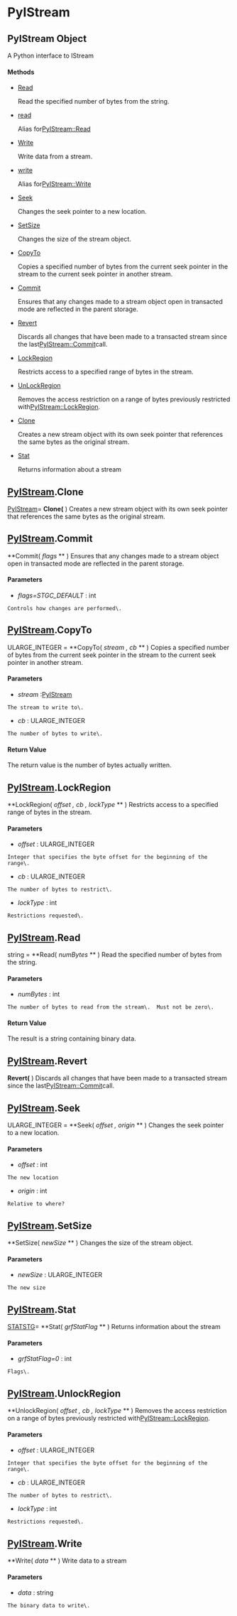 # PyIStream

## PyIStream Object

A Python interface to IStream

#### Methods


  - [Read](PyIStream.md#pyistreamread)

    Read the specified number of bytes from the string\.&nbsp;

  - [read](PyIStream.md#pyistreamread)

    Alias for[PyIStream::Read](PyIStream.md#pyistreamread)&nbsp;

  - [Write](PyIStream.md#pyistreamwrite)

    Write data from a stream\.&nbsp;

  - [write](PyIStream.md#pyistreamwrite)

    Alias for[PyIStream::Write](PyIStream.md#pyistreamwrite)&nbsp;

  - [Seek](PyIStream.md#pyistreamseek)

    Changes the seek pointer to a new location\.&nbsp;

  - [SetSize](PyIStream.md#pyistreamsetsize)

    Changes the size of the stream object\.&nbsp;

  - [CopyTo](PyIStream.md#pyistreamcopyto)

    Copies a specified number of bytes from the current seek pointer in the stream to the current seek pointer in another stream\.&nbsp;

  - [Commit](PyIStream.md#pyistreamcommit)

    Ensures that any changes made to a stream object open in transacted mode are reflected in the parent storage\.&nbsp;

  - [Revert](PyIStream.md#pyistreamrevert)

    Discards all changes that have been made to a transacted stream since the last[PyIStream::Commit](PyIStream.md#pyistreamcommit)call\.&nbsp;

  - [LockRegion](PyIStream.md#pyistreamlockregion)

    Restricts access to a specified range of bytes in the stream\.&nbsp;

  - [UnLockRegion](PyIStream.md#pyistreamunlockregion)

    Removes the access restriction on a range of bytes previously restricted with[PyIStream::LockRegion](PyIStream.md#pyistreamlockregion)\.&nbsp;

  - [Clone](PyIStream.md#pyistreamclone)

    Creates a new stream object with its own seek pointer that references the same bytes as the original stream\.&nbsp;

  - [Stat](PyIStream.md#pyistreamstat)

    Returns information about a stream&nbsp;


## [PyIStream](#pyistream)\.Clone

[PyIStream](#pyistream)\= **Clone\(** \)
Creates a new stream object with its own seek pointer that references the same bytes as the original stream\.

## [PyIStream](#pyistream)\.Commit

 **Commit\( *flags* ** \)
Ensures that any changes made to a stream object open in transacted mode are reflected in the parent storage\.

#### Parameters


  -  *flags\=STGC\_DEFAULT* : int

    Controls how changes are performed\.

## [PyIStream](#pyistream)\.CopyTo

ULARGE\_INTEGER \= **CopyTo\( *stream*  *, cb* ** \)
Copies a specified number of bytes from the current seek pointer in the stream to the current seek pointer in another stream\.

#### Parameters


  -  *stream* :[PyIStream](#pyistream)

    The stream to write to\.

  -  *cb* : ULARGE\_INTEGER

    The number of bytes to write\.

#### Return Value
The return value is the number of bytes actually written\.

## [PyIStream](#pyistream)\.LockRegion

 **LockRegion\( *offset*  *, cb*  *, lockType* ** \)
Restricts access to a specified range of bytes in the stream\.

#### Parameters


  -  *offset* : ULARGE\_INTEGER

    Integer that specifies the byte offset for the beginning of the range\.

  -  *cb* : ULARGE\_INTEGER

    The number of bytes to restrict\.

  -  *lockType* : int

    Restrictions requested\.

## [PyIStream](#pyistream)\.Read

string \= **Read\( *numBytes* ** \)
Read the specified number of bytes from the string\.

#### Parameters


  -  *numBytes* : int

    The number of bytes to read from the stream\.  Must not be zero\.

#### Return Value
The result is a string containing binary data\.

## [PyIStream](#pyistream)\.Revert

 **Revert\(** \)
Discards all changes that have been made to a transacted stream since the last[PyIStream::Commit](PyIStream.md#pyistreamcommit)call\.

## [PyIStream](#pyistream)\.Seek

ULARGE\_INTEGER \= **Seek\( *offset*  *, origin* ** \)
Changes the seek pointer to a new location\.

#### Parameters


  -  *offset* : int

    The new location

  -  *origin* : int

    Relative to where?

## [PyIStream](#pyistream)\.SetSize

 **SetSize\( *newSize* ** \)
Changes the size of the stream object\.

#### Parameters


  -  *newSize* : ULARGE\_INTEGER

    The new size

## [PyIStream](#pyistream)\.Stat

[STATSTG](#statstg)\= **Stat\( *grfStatFlag* ** \)
Returns information about the stream

#### Parameters


  -  *grfStatFlag\=0* : int

    Flags\.

## [PyIStream](#pyistream)\.UnlockRegion

 **UnlockRegion\( *offset*  *, cb*  *, lockType* ** \)
Removes the access restriction on a range of bytes previously restricted with[PyIStream::LockRegion](PyIStream.md#pyistreamlockregion)\.

#### Parameters


  -  *offset* : ULARGE\_INTEGER

    Integer that specifies the byte offset for the beginning of the range\.

  -  *cb* : ULARGE\_INTEGER

    The number of bytes to restrict\.

  -  *lockType* : int

    Restrictions requested\.

## [PyIStream](#pyistream)\.Write

 **Write\( *data* ** \)
Write data to a stream

#### Parameters


  -  *data* : string

    The binary data to write\.